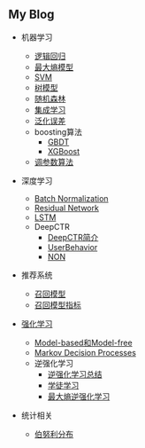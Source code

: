 <!-- ---
layout: home
--- -->



## My Blog

* 机器学习
  * [逻辑回归](./ml/lr.md)
  * [最大熵模型](./ml/maxent.md)
  * [SVM](./ml/svm.md)
  * [树模型](./ml/tree.md)
  * [随机森林](./ml/rf.md)
  * [集成学习](./ml/ensemble.md)
  * [泛化误差](./ml/error.md)
  * boosting算法
    * [GBDT](./ml/boosting/gbdt.md)
    * [XGBoost](./ml/boosting/xgbt.md)
  * [调参数算法](./ml/tune.md)
* 深度学习
  * [Batch Normalization](./deeplearning/bn.md)
  * [Residual Network](./deeplearning/residualnet.md)
  * [LSTM](./deeplearning/lstm.md)
  * DeepCTR
    * [DeepCTR简介](./deeplearning/deepctr/deepctr.md)
    * [UserBehavior](./deeplearning/deepctr/userhistory.md)
    * [NON](./deeplearning/deepctr/dsn.md)
* 推荐系统
  * [召回模型](./recommend/recall.md)
  * [召回模型指标](./recommend/recall_metric.md)

* [强化学习](./reinforcement/content.md)
  * [Model-based和Model-free](./reinforcement/model_base_free.md)
  * [Markov Decision Processes](./reinforcement/mdp.md)
  *  逆强化学习
     * [逆强化学习总结](./reinforcement/irl.md) 
     * [学徒学习](./reinforcement/apprenticeship.md) 
     * [最大熵逆强化学习](./reinforcement/maxent.md)

* 统计相关
  * [伯努利分布](./statics/bernoulli_distribution.md)


